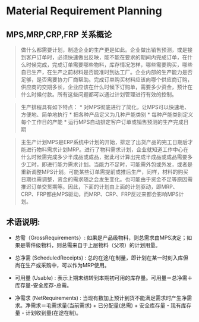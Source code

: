 # Material Requirement Planning
## MPS,MRP,CRP,FRP 关系概论

>   做什么都需要计划，制造企业的生产更是如此。企业做出销售预测，或是接到客户订单时，必须快速做出反映，能不能在要求的期间内完成订单，在什么时候完成，完成订单需要哪些物料，库存情况怎样，哪些需要购买，哪些自已生产，在生产之前材料是否能准时到达工厂。企业内部的生产能力是否足够，是否需要协力厂商帮助。完成订单购买材料应该向哪个供应商订购，供应商的交期多长，企业应该在什么时候下订购单，需要多少资金，预计在什么时候付款。所有这些问题都可以通过计划管理进行有效的控制。

>   生产排程具有如下特点：
               * 对MPS彻底进行了简化，让MPS可以快速地、方便地、简单地执行
               * 把各种产品定义为几种产能类别
               * 每种产能类别定义每个工作日的产能
               * 运行MPS自动排定客户订单或销售预测的生产完成日期


>   主生产计划MPS是ERP系统中计划的开始，排定了出货产品的完工日期后才能进行物料需求计划MRP。进行了物料需求计划，企业就知道工作中心在什么时候需完成多少半成品或成品，据此可计算出完成半成品或成品需要多少工时，即进行能力需求计划。当能力不足时，可能需外包或外发，或者是重新调整MPS计划。可能某些订单需提前或推后生产，同样，材料的购买日期也需调整，资金的需求随之会发生变化。也可能由于资金不足等原因需推迟订单交货期等。因此，下面的计划由上面的计划驱动，即MRP、CRP、FRP都由MPS驱动，而MRP、CRP、FRP反过来都会影响MPS计划。

## 术语说明:

* 总需（GrossRequirements）: 如果是产品级物料，则总需求由MPS决定；如果是零件级物料，则总需来自于上层物料（父项）的计划用量。

* 总净需 (ScheduledReceipts) : 总的在途/在制量，即计划在某一时刻入库但尚在生产或采购中，可以作为MRP使用。

* 可用量 (Usable) : 表示上期末结转到本期初可用的库存量。可用量＝总净需＋库存量-安全库存-总需。

* 净需求 (NetRequirements) : 当现有数加上预计到货不能满足需求时产生净需求。净需求＝毛需求量(当前需求) + 已分配量(总需) + 安全库存量 - 现有库存量 - 计划收到量(在途在制)。